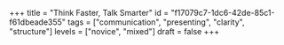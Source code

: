 +++
title = "Think Faster, Talk Smarter"
id = "f17079c7-1dc6-42de-85c1-f61dbeade355"
tags = ["communication", "presenting", "clarity", "structure"]
levels = ["novice", "mixed"]
draft = false
+++
